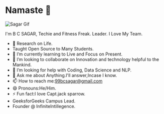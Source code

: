 # Namaste 🙏
![Sagar Gif](https://media.giphy.com/media/EITy9Os7Wsi239FerZ/giphy.gif)


I'm B C SAGAR, Techie and Fitness Freak. Leader. I Love My Team.
- 🔭 Research on Life.
- Taught Open Source to Many Students.
- 🌱 I’m currently learning to Live and Focus on Present.
- 👯 I’m looking to collaborate on Innovation and technology helpful to the Mankind.
- 🤔 I’m looking for help with Coding, Data Science and NLP.
- 💬 Ask me about Anything.I'll answer,Incase I know.
- 📫 How to reach me:99bcsagar@gmail.com
- 😄 Pronouns:He/Him.
- ⚡ Fun fact:I love Capt.jack sparrow.
- GeeksforGeeks Campus Lead.
- Founder @ InfiniteIntillegence.
